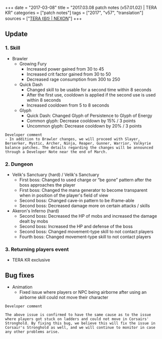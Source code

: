 +++
date = "2017-03-08"
title = "2017.03.08 patch notes (v57.01.02) | TERA KR"
categories = ["patch notes"]
tags = ["2017", "v57", "translation"]
sources = ["[TERA 테라 | NEXON](http://tera.nexon.com/news/update/view.aspx?n4articlesn=268)"]
+++

## Update

### **1.** Skill
- Brawler
  - Growing Fury
    - Increased power gained from 30 to 45
    - Increased crit factor gained from 30 to 50
    - Decreased rage consumption from 300 to 250
  - Quick Dash
    - Changed skill to be usable for a second time within 8 seconds
    - After the first use, cooldown is applied if the second use is used within 8 seconds
    - Increased cooldown from 5 to 8 seconds
  - Glyph
    - Quick Dash: Changed Glyph of Persistence to Glyph of Energy
    - Common glyph: Decrease cooldown by 15% / 3 points
    - Uncommon glyph: Decrease cooldown by 20% / 3 points

```
Developer comment
- In addition to Brawler changes, we will proceed with Slayer, Berserker, Mystic, Archer, Ninja, Reaper, Gunner, Warrior, Valkyrie balance patches. The details regarding the changes will be announced through a Developer Note near the end of March.
```

### **2.** Dungeon
- Velik's Sanctuary (hard) / Velik's Sanctuary
  - First boss: Changed to used charge or “be gone” pattern after the boss approaches the player
  - First boss: Changed the mana generator to become transparent when in position of the player's field of view
  - Second boss: Changed cave-in pattern to be iframe-able
  - Second boss: Decreased damage more on certain attacks / skills
- Akeron's Inferno (hard)
  - Second boss: Decreased the HP of mobs and increased the damage dealt by mobs
  - Second boss: Increased the HP and defense of the boss
  - Second boss: Changed movement-type skill to not contact players
  - Fourth boss: Changed movement-type skill to not contact players

### **3.** Returning players event
- TERA KR exclusive

## Bug fixes

- Animation
  - Fixed issue where players or NPC being airborne after using an airborne skill could not move their character

```
Developer comment

The above issue is confirmed to have the same cause as to the issue where players got stuck on ladders and could not move in Corsairs' Stronghold. By fixing this bug, we believe this will fix the issue in Corsair's Stronghold as well, and we will continue to monitor in case any other problems arise.
```
